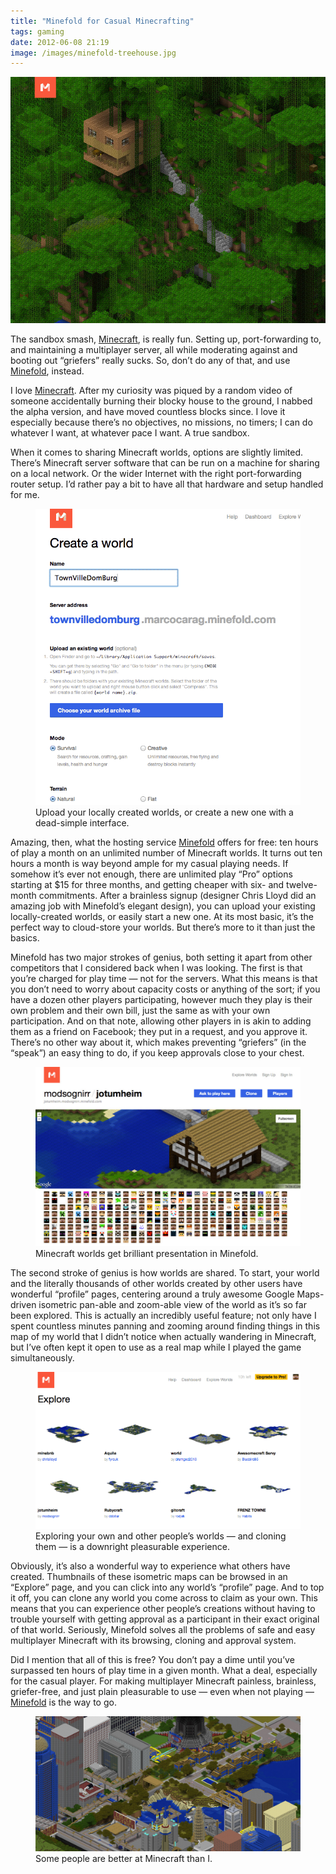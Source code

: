 ```yaml
---
title: "Minefold for Casual Minecrafting"
tags: gaming
date: 2012-06-08 21:19
image: /images/minefold-treehouse.jpg
---
```


![<a href="http://www.minefold.com">Minefold&#58;</a> A perfect fit with Minecraft.](/images/minefold-treehouse.jpg "https://minefold.com/marcocarag/jazzcrazedom")

The sandbox smash, <a href="http://www.minecraft.net">Minecraft</a>, is really
fun. Setting up, port-forwarding to, and maintaining a multiplayer server, all
while moderating against and booting out &ldquo;griefers&rdquo; really sucks.
So, don&rsquo;t do any of that, and use
<a href="http://www.minefold.com">Minefold</a>, instead.

<span class="more"></span>

<p>
I love <a href="http://www.minecraft.net">Minecraft</a>. After my curiosity
was piqued by a random video of someone accidentally burning their blocky
house to the ground, I nabbed the alpha version, and have moved countless
blocks since. I love it especially because there’s no objectives, no missions,
no timers; I can do whatever I want, at whatever pace I want. A true sandbox.
</p><p>
When it comes to sharing Minecraft worlds, options are slightly limited. There’s
Minecraft server software that can be run on a machine for sharing on a local
network. Or the wider Internet with the right port-forwarding router setup. I’d
rather pay a bit to have all that hardware and setup handled for me.
</p>

<figure class="right">
  <div class="curledShadow">
    <img src="/images/minefold-create-world.png"
      alt="Creating a new world in Minefold" />
  </div>
  <figcaption>
    Upload your locally created worlds, or create a new one with a dead-simple
    interface.
  </figcaption>
</figure>

<p>
Amazing, then, what the hosting service <a href="http://minefold.com">Minefold</a>
offers for free: ten hours of play a month on an unlimited number of Minecraft
worlds. It turns out ten hours a month is way beyond ample for my casual playing
needs. If somehow it’s ever not enough, there are unlimited play “Pro” options
starting at $15 for three months, and getting cheaper with six- and twelve-month
commitments. After a brainless signup (designer Chris Lloyd did an amazing job
with Minefold’s elegant design), you can upload your existing locally-created
worlds, or easily start a new one. At its most basic, it’s the perfect way to
cloud-store your worlds. But there&rsquo;s more to it than just the basics.
</p><p>
Minefold has two major strokes of genius, both setting it apart from other
competitors that I considered back when I was looking. The first is that you’re
charged for play time &mdash; not for the servers. What this means is that you don’t
need to worry about capacity costs or anything of the sort; if you have a dozen
other players participating, however much they play is their own problem and
their own bill, just the same as with your own participation. And on that note,
allowing other players in is akin to adding them as a friend on Facebook; they
put in a request, and you approve it. There’s no other way about it, which
makes preventing “griefers” (in the “speak”) an easy thing to do, if you keep
approvals close to your chest.
</p>

<figure class="fullWidth">
  <div class="curledShadow">
    <img src="/images/minefold-world-profile.jpg"
      alt="Profile page for a Minefold world" />
  </div>
  <figcaption>
    Minecraft worlds get brilliant presentation in Minefold.
  </figcaption>
</figure>
<p>
The second stroke of genius is how worlds are shared. To start, your world and
the literally thousands of other worlds created by other users have wonderful
“profile” pages, centering around a truly awesome Google Maps-driven
isometric pan-able and zoom-able view of the world as it’s so far been explored.
This is actually an incredibly useful feature; not only have I spent countless
minutes panning and zooming around finding things in this map of my world that
I didn’t notice when actually wandering in Minecraft, but I’ve often kept it
open to use as a real map while I played the game simultaneously.
</p>
<figure class="right">
  <div class="curledShadow">
    <a href="https://minefold.com/worlds?page=148">
      <img src="/images/minefold-explore.png"
      alt="Exploring worlds in Minefold" />
    </a>
  </div>
  <figcaption>
    Exploring your own and other people&rsquo;s worlds &mdash; and cloning them
    &mdash; is a downright pleasurable experience.
  </figcaption>
</figure>
<p>
Obviously, it’s also a wonderful way to experience what others have created.
Thumbnails of these isometric maps can be browsed in an “Explore” page, and you
can click into any world’s “profile” page. And to top it off, you can clone any
world you come across to claim as your own. This means that you can experience
other people’s creations without having to trouble yourself with getting
approval as a participant in their exact original of that world. Seriously,
Minefold solves all the problems of safe and easy multiplayer Minecraft with its
browsing, cloning and approval system.
</p>

<p>
Did I mention that all of this is free? You don’t pay a dime until you’ve
surpassed ten hours of play time in a given month. What a deal, especially for
the casual player. For making multiplayer Minecraft painless, brainless,
griefer-free, and just plain pleasurable to use &mdash; even when not playing
&mdash; <a href="http://www.minefold.com">Minefold</a> is the way to go.
</p>

<figure class="fullWidth">
  <div class="curledShadow">
    <a href="https://minefold.com/theusian/city">
      <img src="/images/minefold-city.jpg"
        alt="Theusian's City" />
    </a>
  </div>
  <figcaption>
    Some people are better at Minecraft than I.
  </figcaption>
</figure>
